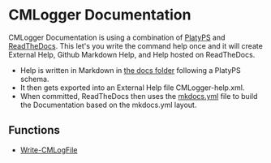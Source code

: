 # CMLogger Documentation

CMLogger Documentation is using a combination of [PlatyPS](https://github.com/PowerShell/platyPS) and [ReadTheDocs](https://readthedocs.org/). This let's you write the command help once and it will create External Help, Github Markdown Help, and Help hosted on ReadTheDocs.

- Help is written in Markdown in [the docs folder](https://github.com/twillin912/CMLogger/tree/master/docs) following a PlatyPS schema.
- It then gets exported into an External Help file CMLogger-help.xml.
- When committed, ReadTheDocs then uses the [mkdocs.yml](https://github.com/twillin912/CMLogger/blob/master/mkdocs.yml) file to build the Documentation based on the mkdocs.yml layout.

## Functions
  - [Write-CMLogFile](en-US/Write-CmLogFile.md)
